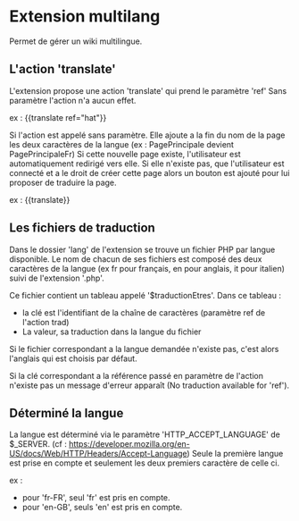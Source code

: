 Extension multilang
====================

Permet de gérer un wiki multilingue.

L'action 'translate'
---------------

L'extension propose une action 'translate' qui prend le paramètre 'ref'
Sans paramètre l'action n'a aucun effet.

ex : {{translate ref="hat"}}

Si l'action est appelé sans paramètre. Elle ajoute a la fin du nom de la page
les deux caractères de la langue (ex : PagePrincipale devient PagePrincipaleFr)
Si cette nouvelle page existe, l'utilisateur est automatiquement redirigé vers elle. Si
elle n'existe pas, que l'utilisateur est connecté et a le droit de créer cette
page alors un bouton est ajouté pour lui proposer de traduire la page.

ex : {{translate}}


Les fichiers de traduction
--------------------------

Dans le dossier 'lang' de l'extension se trouve un fichier PHP par langue
disponible. Le nom de chacun de ses fichiers est composé des deux caractères de
la langue (ex fr pour français, en pour anglais, it pour italien) suivi de
l'extension '.php'.

Ce fichier contient un tableau appelé '$traductionEtres'. Dans ce tableau :
 - la clé est l'identifiant de la chaîne de caractères (paramètre ref de
    l'action trad)
 - La valeur, sa traduction dans la langue du fichier

Si le fichier correspondant a la langue demandée n'existe pas, c'est alors
l'anglais qui est choisis par défaut.

Si la clé correspondant a la référence passé en paramètre de l'action n'existe
pas un message d'erreur apparaît (No traduction available for 'ref').

Déterminé la langue
-------------------

La langue est déterminé via le paramètre 'HTTP_ACCEPT_LANGUAGE' de $_SERVER.
(cf : https://developer.mozilla.org/en-US/docs/Web/HTTP/Headers/Accept-Language)
Seule la première langue est prise en compte et seulement les deux premiers
caractère de celle ci.

ex :
 - pour 'fr-FR', seul 'fr' est pris en compte.
 - pour 'en-GB', seuls 'en' est pris en compte.
